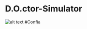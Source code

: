 # D.O.ctor-Simulator
![alt text](https://vandal-us.s3.amazonaws.com/spree/products/5f8773419d88ea0c98c34328/tiny/Will%20Smith%20-%20Confia.jpg "Logo Title Text 1")
#Confia
